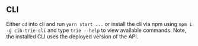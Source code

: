## CLI

Either `cd` into cli and run `yarn start ...` or install the cli via npm using `npm i -g cib-trie-cli` and type `trie --help` to view available commands. Note, the installed CLI uses the deployed version of the API.
